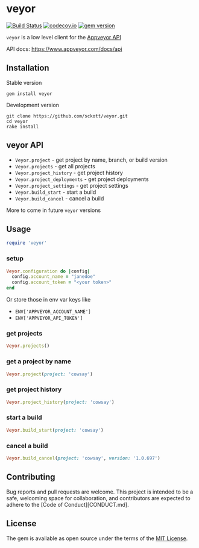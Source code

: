 veyor
=====

[![Build Status](https://travis-ci.org/sckott/veyor.svg?branch=master)](https://travis-ci.org/sckott/veyor)
[![codecov.io](http://codecov.io/github/sckott/veyor/coverage.svg?branch=master)](http://codecov.io/github/sckott/veyor?branch=master)
[![gem version](https://img.shields.io/gem/v/veyor.svg)](https://rubygems.org/gems/veyor)

`veyor` is a low level client for the [Appveyor API](https://www.appveyor.com/docs/api)

API docs: <https://www.appveyor.com/docs/api>

## Installation

Stable version

```
gem install veyor
```

Development version

```
git clone https://github.com/sckott/veyor.git
cd veyor
rake install
```

## veyor API

* `Veyor.project` - get project by name, branch, or build version
* `Veyor.projects` - get all projects
* `Veyor.project_history` - get project history
* `Veyor.project_deployments` - get project deployments
* `Veyor.project_settings` - get project settings
* `Veyor.build_start` - start a build
* `Veyor.build_cancel` - cancel a build

More to come in future `veyor` versions

## Usage

```ruby
require 'veyor'
```

### setup

```ruby
Veyor.configuration do |config|
  config.account_name = "janedoe"
  config.account_token = "<your token>"
end
```

Or store those in env var keys like

* `ENV['APPVEYOR_ACCOUNT_NAME']`
* `ENV['APPVEYOR_API_TOKEN']`

### get projects

```ruby
Veyor.projects()
```

### get a project by name

```ruby
Veyor.project(project: 'cowsay')
```

### get project history

```ruby
Veyor.project_history(project: 'cowsay')
```

### start a build

```ruby
Veyor.build_start(project: 'cowsay')
```

### cancel a build

```ruby
Veyor.build_cancel(project: 'cowsay', version: '1.0.697')
```

## Contributing

Bug reports and pull requests are welcome. This project is intended to be a safe, welcoming space for collaboration, and contributors are expected to adhere to the [Code of Conduct][CONDUCT.md].


## License

The gem is available as open source under the terms of the [MIT License](http://opensource.org/licenses/MIT).
